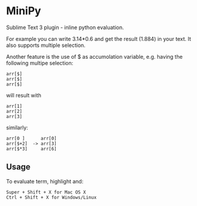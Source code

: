 # MiniPy

Sublime Text 3 plugin - inline python evaluation.

For example you can write 3.14*0.6 and get the result (1.884) in your text.
It also supports multiple selection.

Another feature is the use of $ as accumolation variable, e.g. having the following multipe selection:

	arr[$]
	arr[$]
	arr[$]

will result with 

	arr[1]
	arr[2]
	arr[3]

similarly:

	arr[0 ]      arr[0]
	arr[$+2]  -> arr[3]
	arr[$*3]     arr[6]

## Usage

To evaluate term, highlight and:

	Super + Shift + X for Mac OS X
	Ctrl + Shift + X for Windows/Linux
